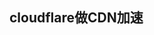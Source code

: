 <!--
 * @Author: yuzihan yuzihanyuzihan@163.com
 * @Date: 2022-05-29 12:47:21
 * @LastEditors: yuzihan yuzihanyuzihan@163.com
 * @LastEditTime: 2022-05-29 14:43:09
 * @FilePath: /fe_interview/服务器/网站优化.md
 * @Description: 这是默认设置,请设置`customMade`, 打开koroFileHeader查看配置 进行设置: https://github.com/OBKoro1/koro1FileHeader/wiki/%E9%85%8D%E7%BD%AE
-->
## cloudflare做CDN加速

